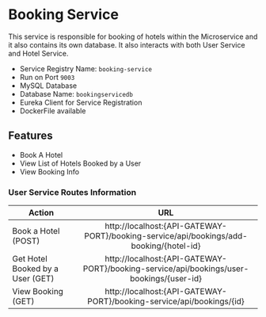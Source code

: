 # Booking Service

This service is responsible for booking of hotels within the Microservice and it also contains its own database.
It also interacts with both User Service and Hotel Service.


- Service Registry Name: `booking-service`
- Run on Port `9003`
- MySQL Database
- Database Name: `bookingservicedb`
- Eureka Client for Service Registration
- DockerFile available 


## Features
- Book A Hotel
- View List of Hotels Booked by a User
- View Booking Info


### User Service Routes Information

| Action                              | URL                                                                                     | 
| -------------                       |:-----------------------------------------------------------------------------------:    | 
| Book a Hotel (POST)                 | http://localhost:{API-GATEWAY-PORT}/booking-service/api/bookings/add-booking/{hotel-id} | 
| Get Hotel Booked by a User (GET)    | http://localhost:{API-GATEWAY-PORT}/booking-service/api/bookings/user-bookings/{user-id}|   
| View Booking (GET)                  | http://localhost:{API-GATEWAY-PORT}/booking-service/api/bookings/{id}                   |  

